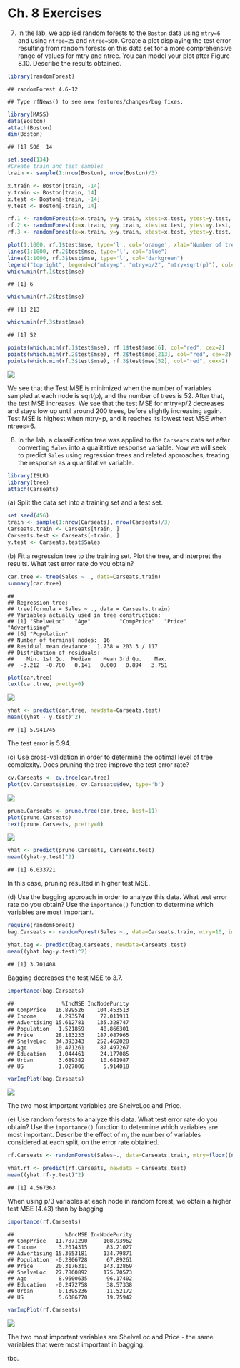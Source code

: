 # Ch. 8 Exercises



7. In the lab, we applied random forests to the `Boston` data using `mtry=6` and using `ntree=25` and `ntree=500`. Create a plot displaying the test error resulting from random forests on this data set for a more comprehensive range of values for mtry and ntree. You can model your plot after Figure 8.10. Describe the results obtained.

```r
library(randomForest)
```

```
## randomForest 4.6-12
```

```
## Type rfNews() to see new features/changes/bug fixes.
```

```r
library(MASS)
data(Boston)
attach(Boston)
dim(Boston)
```

```
## [1] 506  14
```


```r
set.seed(134)
#Create train and test samples
train <- sample(1:nrow(Boston), nrow(Boston)/3)

x.train <- Boston[train, -14]
y.train <- Boston[train, 14]
x.test <- Boston[-train, -14]
y.test <- Boston[-train, 14]
```


```r
rf.1 <- randomForest(x=x.train, y=y.train, xtest=x.test, ytest=y.test, mtry=ncol(Boston)-1, ntree=1000)
rf.2 <- randomForest(x=x.train, y=y.train, xtest=x.test, ytest=y.test, mtry=floor((ncol(Boston)-1)/2), ntree=1000)
rf.3 <- randomForest(x=x.train, y=y.train, xtest=x.test, ytest=y.test, mtry=floor(sqrt(ncol(Boston)-1)), ntree=1000)
```


```r
plot(1:1000, rf.1$test$mse, type='l', col='orange', xlab="Number of trees", ylab = "Test MSE", ylim=c(11, 16))
lines(1:1000, rf.2$test$mse, type='l', col="blue")
lines(1:1000, rf.3$test$mse, type='l', col="darkgreen")
legend("topright", legend=c("mtry=p", "mtry=p/2", "mtry=sqrt(p)"), col=c("orange", "blue", "darkgreen"), lty=1, cex=1)
which.min(rf.1$test$mse)
```

```
## [1] 6
```

```r
which.min(rf.2$test$mse)
```

```
## [1] 213
```

```r
which.min(rf.3$test$mse)
```

```
## [1] 52
```

```r
points(which.min(rf.1$test$mse), rf.1$test$mse[6], col="red", cex=2)
points(which.min(rf.2$test$mse), rf.2$test$mse[213], col="red", cex=2)
points(which.min(rf.3$test$mse), rf.3$test$mse[52], col="red", cex=2)
```

![](Ch._8_Exercises_files/figure-html/unnamed-chunk-4-1.png)<!-- -->

We see that the Test MSE is minimized when the number of variables sampled at each node is sqrt(p), and the number of trees is 52. After that, the test MSE increases. We see that the test MSE for mtry=p/2 decreases and stays low up until around 200 trees, before slightly increasing again. Test MSE is highest when mtry=p, and it reaches its lowest test MSE when ntrees=6.

8. In the lab, a classification tree was applied to the `Carseats` data set after converting `Sales` into a qualitative response variable. Now we will seek to predict `Sales` using regression trees and related approaches, treating the response as a quantitative variable.  

```r
library(ISLR)
library(tree)
attach(Carseats)
```

(a) Split the data set into a training set and a test set.

```r
set.seed(456)
train <- sample(1:nrow(Carseats), nrow(Carseats)/3)
Carseats.train <- Carseats[train, ]
Carseats.test <- Carseats[-train, ]
y.test <- Carseats.test$Sales
```

(b) Fit a regression tree to the training set. Plot the tree, and interpret the results. What test error rate do you obtain?  

```r
car.tree <- tree(Sales ~ ., data=Carseats.train)
summary(car.tree)
```

```
## 
## Regression tree:
## tree(formula = Sales ~ ., data = Carseats.train)
## Variables actually used in tree construction:
## [1] "ShelveLoc"   "Age"         "CompPrice"   "Price"       "Advertising"
## [6] "Population" 
## Number of terminal nodes:  16 
## Residual mean deviance:  1.738 = 203.3 / 117 
## Distribution of residuals:
##    Min. 1st Qu.  Median    Mean 3rd Qu.    Max. 
##  -3.212  -0.780   0.141   0.000   0.894   3.751
```

```r
plot(car.tree)
text(car.tree, pretty=0)
```

![](Ch._8_Exercises_files/figure-html/unnamed-chunk-8-1.png)<!-- -->


```r
yhat <- predict(car.tree, newdata=Carseats.test)
mean((yhat - y.test)^2)
```

```
## [1] 5.941745
```

The test error is 5.94. 

(c) Use cross-validation in order to determine the optimal level of tree complexity. Does pruning the tree improve the test error rate?  


```r
cv.Carseats <- cv.tree(car.tree)
plot(cv.Carseats$size, cv.Carseats$dev, type='b')
```

![](Ch._8_Exercises_files/figure-html/unnamed-chunk-10-1.png)<!-- -->

```r
prune.Carseats <- prune.tree(car.tree, best=11)
plot(prune.Carseats)
text(prune.Carseats, pretty=0)
```

![](Ch._8_Exercises_files/figure-html/unnamed-chunk-11-1.png)<!-- -->

```r
yhat <- predict(prune.Carseats, Carseats.test)
mean((yhat-y.test)^2)
```

```
## [1] 6.033721
```

In this case, pruning resulted in higher test MSE.

(d) Use the bagging approach in order to analyze this data. What test error rate do you obtain? Use the `importance()` function to determine which variables are most important.  

```r
require(randomForest)
bag.Carseats <- randomForest(Sales ~., data=Carseats.train, mtry=10, importance=TRUE)
```


```r
yhat.bag <- predict(bag.Carseats, newdata=Carseats.test)
mean((yhat.bag-y.test)^2)
```

```
## [1] 3.701408
```

Bagging decreases the test MSE to 3.7.

```r
importance(bag.Carseats)
```

```
##               %IncMSE IncNodePurity
## CompPrice   16.899526    104.453513
## Income       4.293574     72.011911
## Advertising 15.612781    135.328747
## Population   1.521859     40.866301
## Price       28.183233    187.087965
## ShelveLoc   34.393343    252.462028
## Age         10.471261     87.497267
## Education    1.044461     24.177085
## Urban        3.689382     10.681987
## US           1.027006      5.914018
```

```r
varImpPlot(bag.Carseats)
```

![](Ch._8_Exercises_files/figure-html/unnamed-chunk-15-1.png)<!-- -->

The two most important variables are ShelveLoc and Price.  


(e) Use random forests to analyze this data. What test error rate do you obtain? Use the `importance()` function to determine which variables are most important. Describe the effect of m, the number of variables considered at each split, on the error rate obtained.


```r
rf.Carseats <- randomForest(Sales~., data=Carseats.train, mtry=floor((ncol(Carseats)-1)/3),importance=TRUE)
```

```r
yhat.rf <- predict(rf.Carseats, newdata = Carseats.test)
mean((yhat.rf-y.test)^2)
```

```
## [1] 4.567363
```

When using p/3 variables at each node in random forest, we obtain a higher test MSE (4.43) than by bagging.

```r
importance(rf.Carseats)
```

```
##                %IncMSE IncNodePurity
## CompPrice   11.7871290     108.93962
## Income       3.2014315      83.21027
## Advertising 15.3653181     134.79871
## Population  -0.2806728      67.89261
## Price       20.3176311     143.12869
## ShelveLoc   27.7860892     175.70573
## Age          8.9600635      96.17402
## Education   -0.2472758      38.57338
## Urban        0.1395236      11.52172
## US           5.6386770      19.75942
```

```r
varImpPlot(rf.Carseats)
```

![](Ch._8_Exercises_files/figure-html/unnamed-chunk-18-1.png)<!-- -->

The two most important variables are ShelveLoc and Price - the same variables that were most important in bagging.


tbc.











